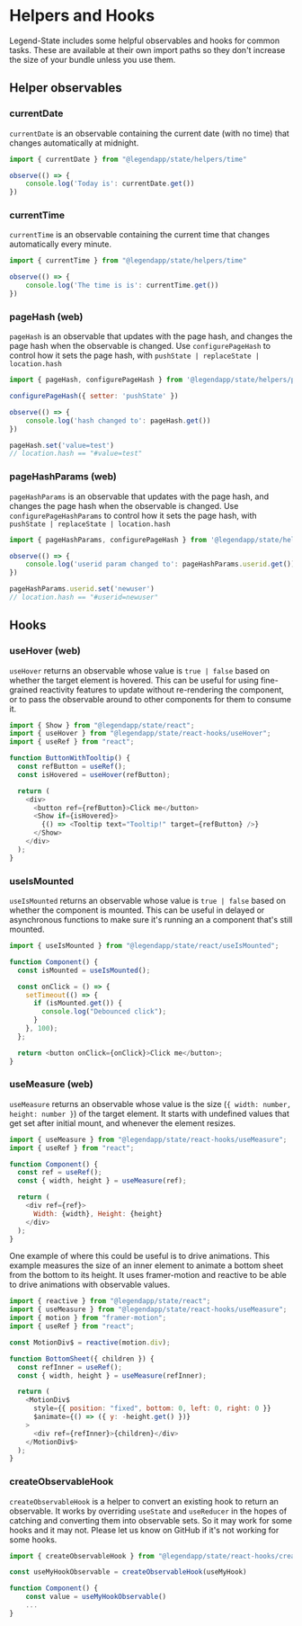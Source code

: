 # Helpers and Hooks

Legend-State includes some helpful observables and hooks for common tasks. These are available at their own import paths so they don't increase the size of your bundle unless you use them.

## Helper observables

### currentDate

`currentDate` is an observable containing the current date (with no time) that changes automatically at midnight.

```javascript
import { currentDate } from "@legendapp/state/helpers/time"

observe(() => {
    console.log('Today is': currentDate.get())
})
```

### currentTime

`currentTime` is an observable containing the current time that changes automatically every minute.

```javascript
import { currentTime } from "@legendapp/state/helpers/time"

observe(() => {
    console.log('The time is is': currentTime.get())
})
```

### pageHash (web)

`pageHash` is an observable that updates with the page hash, and changes the page hash when the observable is changed. Use `configurePageHash` to control how it sets the page hash, with `pushState | replaceState | location.hash`

```javascript
import { pageHash, configurePageHash } from '@legendapp/state/helpers/pageHash'

configurePageHash({ setter: 'pushState' })

observe(() => {
    console.log('hash changed to': pageHash.get())
})

pageHash.set('value=test')
// location.hash == "#value=test"
```

### pageHashParams (web)

`pageHashParams` is an observable that updates with the page hash, and changes the page hash when the observable is changed. Use `configurePageHashParams` to control how it sets the page hash, with `pushState | replaceState | location.hash`

```javascript
import { pageHashParams, configurePageHash } from '@legendapp/state/helpers/pageHashParams'

observe(() => {
    console.log('userid param changed to': pageHashParams.userid.get())
})

pageHashParams.userid.set('newuser')
// location.hash == "#userid=newuser"
```

## Hooks

### useHover (web)

`useHover` returns an observable whose value is `true | false` based on whether the target element is hovered. This can be useful for using fine-grained reactivity features to update without re-rendering the component, or to pass the observable around to other components for them to consume it.

```javascript
import { Show } from "@legendapp/state/react";
import { useHover } from "@legendapp/state/react-hooks/useHover";
import { useRef } from "react";

function ButtonWithTooltip() {
  const refButton = useRef();
  const isHovered = useHover(refButton);

  return (
    <div>
      <button ref={refButton}>Click me</button>
      <Show if={isHovered}>
        {() => <Tooltip text="Tooltip!" target={refButton} />}
      </Show>
    </div>
  );
}
```

### useIsMounted

`useIsMounted` returns an observable whose value is `true | false` based on whether the component is mounted. This can be useful in delayed or asynchronous functions to make sure it's running an a component that's still mounted.

```javascript
import { useIsMounted } from "@legendapp/state/react/useIsMounted";

function Component() {
  const isMounted = useIsMounted();

  const onClick = () => {
    setTimeout(() => {
      if (isMounted.get()) {
        console.log("Debounced click");
      }
    }, 100);
  };

  return <button onClick={onClick}>Click me</button>;
}
```

### useMeasure (web)

`useMeasure` returns an observable whose value is the size (`{ width: number, height: number }`) of the target element. It starts with undefined values that get set after initial mount, and whenever the element resizes.

```javascript
import { useMeasure } from "@legendapp/state/react-hooks/useMeasure";
import { useRef } from "react";

function Component() {
  const ref = useRef();
  const { width, height } = useMeasure(ref);

  return (
    <div ref={ref}>
      Width: {width}, Height: {height}
    </div>
  );
}
```

One example of where this could be useful is to drive animations. This example measures the size of an inner element to animate a bottom sheet from the bottom to its height. It uses framer-motion and reactive to be able to drive animations with observable values.

```javascript
import { reactive } from "@legendapp/state/react";
import { useMeasure } from "@legendapp/state/react-hooks/useMeasure";
import { motion } from "framer-motion";
import { useRef } from "react";

const MotionDiv$ = reactive(motion.div);

function BottomSheet({ children }) {
  const refInner = useRef();
  const { width, height } = useMeasure(refInner);

  return (
    <MotionDiv$
      style={{ position: "fixed", bottom: 0, left: 0, right: 0 }}
      $animate={() => ({ y: -height.get() })}
    >
      <div ref={refInner}>{children}</div>
    </MotionDiv$>
  );
}
```

### createObservableHook

`createObservableHook` is a helper to convert an existing hook to return an observable. It works by overriding `useState` and `useReducer` in the hopes of catching and converting them into observable sets. So it may work for some hooks and it may not. Please let us know on GitHub if it's not working for some hooks.

```javascript
import { createObservableHook } from "@legendapp/state/react-hooks/createObservableHook"

const useMyHookObservable = createObservableHook(useMyHook)

function Component() {
    const value = useMyHookObservable()
    ...
}
```
